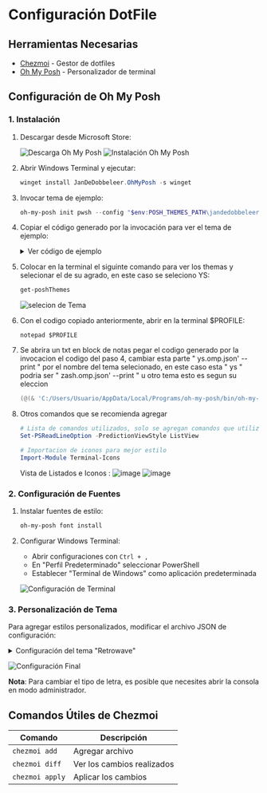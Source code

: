 # Configuración DotFile

## Herramientas Necesarias
- [Chezmoi](https://www.chezmoi.io/quick-start/) - Gestor de dotfiles
- [Oh My Posh](https://ohmyposh.dev/docs/) - Personalizador de terminal

## Configuración de Oh My Posh

### 1. Instalación

1. Descargar desde Microsoft Store:

   ![Descarga Oh My Posh](https://github.com/user-attachments/assets/4ceb15b9-bf6d-4987-99a5-a84881259306)
   ![Instalación Oh My Posh](https://github.com/user-attachments/assets/04d9dc00-16cb-46f0-9b83-d423b1b7a995)

2. Abrir Windows Terminal y ejecutar:
   ```powershell
   winget install JanDeDobbeleer.OhMyPosh -s winget
   ```

3. Invocar tema de ejemplo:
   ```powershell
   oh-my-posh init pwsh --config "$env:POSH_THEMES_PATH\jandedobbeleer.omp.json"
   ```

4. Copiar el código generado por la invocación para ver el tema de ejemplo:
   <details>
   <summary>Ver código de ejemplo</summary>

   ```powershell
   (@(& 'C:/Users/Usuario/AppData/Local/Programs/oh-my-posh/bin/oh-my-posh.exe' init pwsh --config='C:\Users\Usuario\AppData\Local\Programs\oh-my-posh\themes\ys.omp.json' --print) -join "`n") | Invoke-Expression
   ```
   </details>

5. Colocar en la terminal el siguinte comando para ver los themas y selecionar el de su agrado, en este caso se seleciono YS:
   ```powershell
   get-poshThemes
   ```
   ![selecion de Tema](https://github.com/user-attachments/assets/99acd5bc-b986-4a6b-a2df-4800a14f0a41)


7. Con el codigo copiado anteriormente, abrir en la terminal $PROFILE:
   ```Terminal
   notepad $PROFILE
   ```
8. Se abrira un txt en block de notas pegar el codigo generado por la invocacion el codigo del paso 4, cambiar esta parte " ys.omp.json' --print " por el nombre del tema selecionado, en este caso esta " ys " podria ser " zash.omp.json' --print " u otro tema esto es segun su eleccion
   ```powershell
   (@(& 'C:/Users/Usuario/AppData/Local/Programs/oh-my-posh/bin/oh-my-posh.exe' init pwsh --config='C:\Users\Usuario\AppData\Local\Programs\oh-my-posh\themes\ys.omp.json' --print) -join "`n") | Invoke-Expression
   ```
9. Otros comandos que se recomienda agregar
   ```powershell
   # Lista de comandos utilizados, solo se agregan comandos que utilizes
   Set-PSReadLineOption -PredictionViewStyle ListView

   # Importacion de iconos para mejor estilo
   Import-Module Terminal-Icons
   ```

   Vista de Listados e Iconos :
   ![image](https://github.com/user-attachments/assets/a58aaea5-0419-4562-ada0-9781d52decb5)
   ![image](https://github.com/user-attachments/assets/e61fe60f-0849-424c-b135-7b5f2ec8ae99)


### 2. Configuración de Fuentes

1. Instalar fuentes de estilo:
   ```powershell
   oh-my-posh font install
   ```

2. Configurar Windows Terminal:
   - Abrir configuraciones con `Ctrl + ,`
   - En "Perfil Predeterminado" seleccionar PowerShell
   - Establecer "Terminal de Windows" como aplicación predeterminada

   ![Configuración de Terminal](https://github.com/user-attachments/assets/17a39832-1f45-44d0-b29a-a1d633cd4631)

### 3. Personalización de Tema

Para agregar estilos personalizados, modificar el archivo JSON de configuración:

<details>
<summary>Configuración del tema "Retrowave"</summary>

```json
{
  "schemes": [
    {
      "background": "#070825",
      "black": "#181A1F",
      "blue": "#46BDFF",
      "brightBlack": "#FF16B0",
      "brightBlue": "#46BDFF",
      "brightCyan": "#FF901F",
      "brightGreen": "#FCEE54",
      "brightPurple": "#FF92DF",
      "brightRed": "#F85353",
      "brightWhite": "#FFFFFF",
      "brightYellow": "#FFFFFF",
      "cursorColor": "#FFFFFF",
      "cyan": "#DF81FC",
      "foreground": "#46BDFF",
      "green": "#929292",
      "name": "Retrowave",
      "purple": "#FF92DF",
      "red": "#FF16B0",
      "selectionBackground": "#FFFFFF",
      "white": "#FFFFFF",
      "yellow": "#FCEE54"
    }
  ]
}
```
</details>

![Configuración Final](https://github.com/user-attachments/assets/220d1d0d-7b7e-4159-a197-f199288ac648)

**Nota**: Para cambiar el tipo de letra, es posible que necesites abrir la consola en modo administrador.

## Comandos Útiles de Chezmoi

| Comando | Descripción |
|---------|-------------|
| `chezmoi add` | Agregar archivo |
| `chezmoi diff` | Ver los cambios realizados |
| `chezmoi apply` | Aplicar los cambios |
